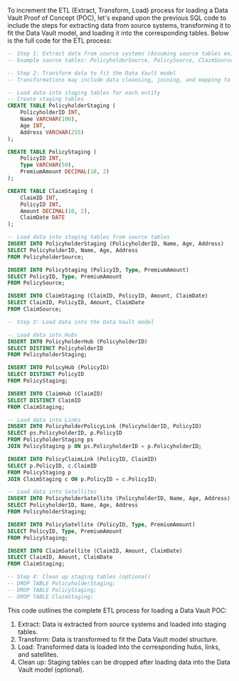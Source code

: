 To increment the ETL (Extract, Transform, Load) process for loading a Data Vault Proof of Concept (POC), let's expand upon the previous SQL code to include the steps for extracting data from source systems, 
transforming it to fit the Data Vault model, and loading it into the corresponding tables. Below is the full code for the ETL process:

```sql
-- Step 1: Extract data from source systems (Assuming source tables exist)
-- Example source tables: PolicyholderSource, PolicySource, ClaimSource

-- Step 2: Transform data to fit the Data Vault model
-- Transformations may include data cleansing, joining, and mapping to the Data Vault structure

-- Load data into staging tables for each entity
-- Create staging tables
CREATE TABLE PolicyholderStaging (
    PolicyholderID INT,
    Name VARCHAR(100),
    Age INT,
    Address VARCHAR(255)
);

CREATE TABLE PolicyStaging (
    PolicyID INT,
    Type VARCHAR(50),
    PremiumAmount DECIMAL(10, 2)
);

CREATE TABLE ClaimStaging (
    ClaimID INT,
    PolicyID INT,
    Amount DECIMAL(10, 2),
    ClaimDate DATE
);

-- Load data into staging tables from source tables
INSERT INTO PolicyholderStaging (PolicyholderID, Name, Age, Address)
SELECT PolicyholderID, Name, Age, Address
FROM PolicyholderSource;

INSERT INTO PolicyStaging (PolicyID, Type, PremiumAmount)
SELECT PolicyID, Type, PremiumAmount
FROM PolicySource;

INSERT INTO ClaimStaging (ClaimID, PolicyID, Amount, ClaimDate)
SELECT ClaimID, PolicyID, Amount, ClaimDate
FROM ClaimSource;

-- Step 3: Load data into the Data Vault model

-- Load data into Hubs
INSERT INTO PolicyholderHub (PolicyholderID)
SELECT DISTINCT PolicyholderID
FROM PolicyholderStaging;

INSERT INTO PolicyHub (PolicyID)
SELECT DISTINCT PolicyID
FROM PolicyStaging;

INSERT INTO ClaimHub (ClaimID)
SELECT DISTINCT ClaimID
FROM ClaimStaging;

-- Load data into Links
INSERT INTO PolicyholderPolicyLink (PolicyholderID, PolicyID)
SELECT ps.PolicyholderID, p.PolicyID
FROM PolicyholderStaging ps
JOIN PolicyStaging p ON ps.PolicyholderID = p.PolicyholderID;

INSERT INTO PolicyClaimLink (PolicyID, ClaimID)
SELECT p.PolicyID, c.ClaimID
FROM PolicyStaging p
JOIN ClaimStaging c ON p.PolicyID = c.PolicyID;

-- Load data into Satellites
INSERT INTO PolicyholderSatellite (PolicyholderID, Name, Age, Address)
SELECT PolicyholderID, Name, Age, Address
FROM PolicyholderStaging;

INSERT INTO PolicySatellite (PolicyID, Type, PremiumAmount)
SELECT PolicyID, Type, PremiumAmount
FROM PolicyStaging;

INSERT INTO ClaimSatellite (ClaimID, Amount, ClaimDate)
SELECT ClaimID, Amount, ClaimDate
FROM ClaimStaging;

-- Step 4: Clean up staging tables (optional)
-- DROP TABLE PolicyholderStaging;
-- DROP TABLE PolicyStaging;
-- DROP TABLE ClaimStaging;
```

This code outlines the complete ETL process for loading a Data Vault POC:

1. Extract: Data is extracted from source systems and loaded into staging tables.
2. Transform: Data is transformed to fit the Data Vault model structure.
3. Load: Transformed data is loaded into the corresponding hubs, links, and satellites.
4. Clean up: Staging tables can be dropped after loading data into the Data Vault model (optional).
